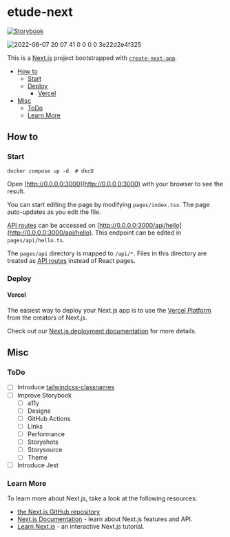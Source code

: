 # etude-next

[![Storybook](https://cdn.jsdelivr.net/gh/storybookjs/brand@main/badge/badge-storybook.svg)](https://github.com/storybookjs/storybook)

![2022-06-07 20 07 41 0 0 0 0 3e22d2e4f325](https://user-images.githubusercontent.com/32637762/172365244-7d183949-22bd-4814-b378-5c27d7f99196.png)

This is a [Next.js](https://nextjs.org/) project bootstrapped with [`create-next-app`](https://github.com/vercel/next.js/tree/canary/packages/create-next-app).

- [How to](#how-to)
  - [Start](#start)
  - [Deploy](#deploy)
    - [Vercel](#vercel)
- [Misc](#misc)
  - [ToDo](#todo)
  - [Learn More](#learn-more)

## How to

### Start

```shell
docker compose up -d  # dkcU
```

Open [http://0.0.0.0:3000](http://0.0.0.0:3000) with your browser to see the result.

You can start editing the page by modifying `pages/index.tsx`. The page auto-updates as you edit the file.

[API routes](https://nextjs.org/docs/api-routes/introduction) can be accessed on [http://0.0.0.0:3000/api/hello](http://0.0.0.0:3000/api/hello). This endpoint can be edited in `pages/api/hello.ts`.

The `pages/api` directory is mapped to `/api/*`. Files in this directory are treated as [API routes](https://nextjs.org/docs/api-routes/introduction) instead of React pages.

### Deploy

#### Vercel

The easiest way to deploy your Next.js app is to use the [Vercel Platform](https://vercel.com/new?utm_medium=default-template&filter=next.js&utm_source=create-next-app&utm_campaign=create-next-app-readme) from the creators of Next.js.

Check out our [Next.js deployment documentation](https://nextjs.org/docs/deployment) for more details.

## Misc

### ToDo

- [ ] Introduce [tailwindcss-classnames](https://github.com/muhammadsammy/tailwindcss-classnames)
- [ ] Improve Storybook
  - [ ] a11y
  - [ ] Designs
  - [ ] GitHub Actions
  - [ ] Links
  - [ ] Performance
  - [ ] Storyshots
  - [ ] Storysource
  - [ ] Theme
- [ ] Introduce Jest

### Learn More

To learn more about Next.js, take a look at the following resources:

- [the Next.js GitHub repository](https://github.com/vercel/next.js/)
- [Next.js Documentation](https://nextjs.org/docs) - learn about Next.js features and API.
- [Learn Next.js](https://nextjs.org/learn) - an interactive Next.js tutorial.
